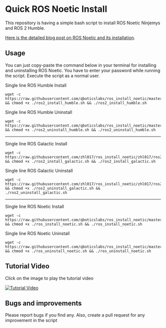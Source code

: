 # Quick ROS Noetic Install

This repository is having a simple bash script to install ROS Noetic Ninjemys and ROS 2 Humble.

[Here is the detailed blog post on ROS Noetic and its installation](https://robocademy.com/2020/05/23/getting-started-with-new-ros-noetic-ninjemys/).


## Usage

You can just copy-paste the command below in your terminal for installing and uninstalling ROS Noetic. You have to enter your password while running the script. Execute the script as a normal user. 

Single line ROS Humble Install

```
wget -c https://raw.githubusercontent.com/qboticslabs/ros_install_noetic/master/ros2_install_humble.sh && chmod +x ./ros2_install_humble.sh && ./ros2_install_humble.sh

```
Single line ROS Humble Uninstall

```
wget -c https://raw.githubusercontent.com/qboticslabs/ros_install_noetic/master/ros2_uninstall_humble.sh && chmod +x ./ros2_uninstall_humble.sh && ./ros2_uninstall_humble.sh
```

--------------------------------------------------------------------------
Single line ROS Galactic Install

```
wget -c https://raw.githubusercontent.com/zhl017/ros_install_noetic/zhl017/ros2_install_galactic.sh && chmod +x ./ros2_install_galactic.sh && ./ros2_install_galactic.sh

```
Single line ROS Galactic Uninstall

```
wget -c https://raw.githubusercontent.com/zhl017/ros_install_noetic/zhl017/ros2_uninstall_galactic.sh && chmod +x ./ros2_uninstall_galactic.sh && ./ros2_uninstall_galactic.sh
```

--------------------------------------------------------------------------
Single line ROS Noetic Install


```
wget -c https://raw.githubusercontent.com/qboticslabs/ros_install_noetic/master/ros_install_noetic.sh && chmod +x ./ros_install_noetic.sh && ./ros_install_noetic.sh
```
Single line ROS Noetic Uninstall

```
wget -c https://raw.githubusercontent.com/qboticslabs/ros_install_noetic/master/ros_uninstall_noetic.sh && chmod +x ./ros_uninstall_noetic.sh && ./ros_uninstall_noetic.sh
```


## Tutorial Video

Click on the image to play the tutorial video

[![Tutorial Video](https://i2.wp.com/robocademy.com/wp-content/uploads/2020/05/noetic_blog1-min.png)](https://youtu.be/IqrpSi2Xueg)


## Bugs and improvements

Please report bugs if you find any. Also, create a pull request for any improvement in the script 
